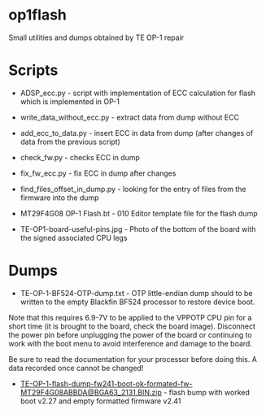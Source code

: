 # op1flash

Small utilities and dumps obtained by TE OP-1 repair

# Scripts

* ADSP_ecc.py - script with implementation of ECC calculation for flash which is implemented in OP-1

* write_data_without_ecc.py - extract data from dump without ECC

* add_ecc_to_data.py  - insert ECC in data from dump (after changes of data from the previous script)

* check_fw.py - checks ECC in dump

* fix_fw_ecc.py - fix ECC in dump after changes

* find_files_offset_in_dump.py - looking for the entry of files from the firmware into the dump

* MT29F4G08 OP-1 Flash.bt - 010 Editor template file for the flash dump

* TE-OP1-board-useful-pins.jpg - Photo of the bottom of the board with the signed associated CPU legs

# Dumps

* TE-OP-1-BF524-OTP-dump.txt - OTP little-endian dump should to be written to the empty Blackfin BF524 processor to restore device boot.

Note that this requires 6.9-7V to be applied to the VPPOTP CPU pin for a short time (it is brought to the board, check the board image). Disconnect the power pin before unplugging the power of the board or continuing to work with the boot menu to avoid interference and damage to the board.

Be sure to read the documentation for your processor before doing this. A data recorded once cannot be changed!

* TE-OP-1-flash-dump-fw241-boot-ok-formated-fw-MT29F4G08ABBDA@BGA63_2131.BIN.zip - flash bump with worked boot v2.27 and empty formatted firmware v2.41
